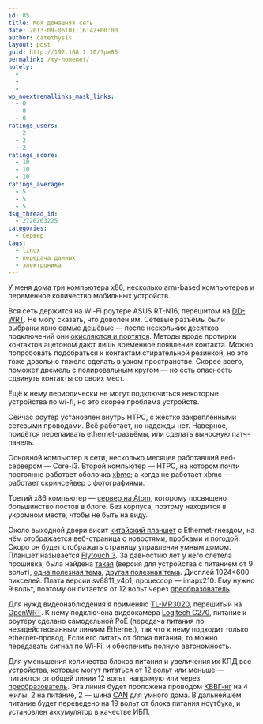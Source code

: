 ```yaml
---
id: 85
title: Моя домашняя сеть
date: 2013-09-06T01:16:42+00:00
author: catethysis
layout: post
guid: http://192.168.1.10/?p=85
permalink: /my-homenet/
notely:
  - 
  - 
  - 
wp_noextrenallinks_mask_links:
  - 0
  - 0
  - 0
ratings_users:
  - 2
  - 2
  - 2
ratings_score:
  - 10
  - 10
  - 10
ratings_average:
  - 5
  - 5
  - 5
dsq_thread_id:
  - 2726263225
categories:
  - Сервер
tags:
  - linux
  - передача данных
  - электроника
---
```

У меня дома три компьютера x86, несколько arm-based компьютеров и переменное количество мобильных устройств.

Вся сеть держится на Wi-Fi роутере ASUS RT-N16, перешитом на <a target="_blank" rel="nofollow" href="http://catethysis.ru/goto/http://www.dd-wrt.com/wiki/index.php/Asus_RT-N16" >DD-WRT</a>. Не могу сказать, что доволен им. Сетевые разъёмы были выбраны явно самые дешёвые &#8212; после нескольких десятков подключений они <a target="_blank" rel="nofollow" href="http://catethysis.ru/goto/http://forum.hdtv.ru/index.php?showtopic=11368&p=198425" >окисляются и портятся</a>. Методы вроде протирки контактов ацетоном дают лишь временное появление контакта. Можно попробовать подобраться к контактам стирательной резинкой, но это тоже довольно тяжело сделать в узком пространстве. Скорее всего, поможет дремель с полировальным кругом &#8212; но есть опасность сдвинуть контакты со своих мест.
  
Ещё к нему периодически не могут подключиться некоторые устройства по wi-fi, но это скорее проблема устройств.
  
Сейчас роутер установлен внутрь HTPC, с жёстко закреплёнными сетевыми проводами. Всё работает, но надежды нет. Наверное, придётся перепаивать ethernet-разъёмы, или сделать выносную патч-панель.

Основной компьютер в сети, несколько месяцев работавший веб-сервером &#8212; Core-i3. Второй компьютер &#8212; HTPC, на котором почти постоянно работает оболочка <a target="_blank" rel="nofollow" href="http://catethysis.ru/goto/http://ru.wikipedia.org/wiki/XBMC" >xbmc</a>; а когда не работает xbmc &#8212; работает скринсейвер с фотографиями.

Третий x86 компьютер &#8212; [сервер на Atom](?p=4), которому посвящено большинство постов в блоге. Без корпуса, поэтому находится в укромном месте, чтобы не быть на виду.

Около выходной двери висит <a target="_blank" rel="nofollow" href="http://catethysis.ru/goto/http://www.ixbt.com/portopc/superpad.shtml" >китайский планшет</a> c Ethernet-гнездом, на нём отображается веб-страница с новостями, пробками и погодой. Скоро он будет отображать страницу управления умным домом. Планшет называется <a target="_blank" rel="nofollow" href="http://catethysis.ru/goto/http://www.ixbt.com/portopc/superpad.shtml"  target="_blank">Flytouch 3</a>. За давностию лет у него слетела прошивка, была найдена <a target="_blank" rel="nofollow" href="http://catethysis.ru/goto/http://4pda.ru/forum/index.php?showtopic=281614"  target="_blank">такая</a> (версия для устройства с питанием от 9 вольт), <a target="_blank" rel="nofollow" href="http://catethysis.ru/goto/http://4pda.ru/forum/index.php?showtopic=231617"  target="_blank">одна полезная тема</a>, <a target="_blank" rel="nofollow" href="http://catethysis.ru/goto/http://ublaze.ru/forum/ftopic1164.html"  target="_blank">другая полезная тема</a>. Дисплей 1024*600 пикселей. Плата версии sv8811_v4p1, процессор &#8212; imapx210. Ему нужно 9 вольт, поэтому он питается от 12 вольт через [преобразователь](?p=18).

Для нужд видеонаблюдения я применяю <a target="_blank" rel="nofollow" href="http://catethysis.ru/goto/http://market.yandex.ru/model.xml?modelid=7879331&hid=723087"  target="_blank">TL-MR3020</a>, перешитый на <a target="_blank" rel="nofollow" href="http://catethysis.ru/goto/http://wiki.openwrt.org/ru/toh/tp-link/tl-mr3020"  target="_blank">OpenWRT</a>. К нему подключена видеокамера <a target="_blank" rel="nofollow" href="http://catethysis.ru/goto/http://www.logitech.com/ru-ru/product/hd-webcam-c270"  target="_blank">Logitech C270</a>, питание к роутеру сделано самодельной PoE (передача питания по незадействованным линиям Ethernet), так что к нему подходит только ethernet-провод. Если его питать от блока питания, то можно передавать сигнал по Wi-Fi, и обеспечить полную автономность.

Для уменьшения количества блоков питания и увеличения их КПД все устройства, которые могут питаться от 12 вольт или меньше &#8212; питаются от общей линии 12 вольт, напрямую или через <a target="_blank" rel="nofollow" href="http://catethysis.ru/goto/?p=18">преобразователь</a>. Эта линия будет проложена проводом <a href="http://cs-cs.net/kvvg-cables"  target="_blank">КВВГ-нг</a> на 4 жилы: 2 на питание, 2 &#8212; шина <a title="Шина CAN" href="http://catethysis.ru/index.php/%d1%88%d0%b8%d0%bd%d0%b0-can/" target="_blank">CAN</a> для умного дома. В дальнейшем питание будет переведено на 19 вольт от блока питания ноутбука, и установлен аккумулятор в качестве ИБП.